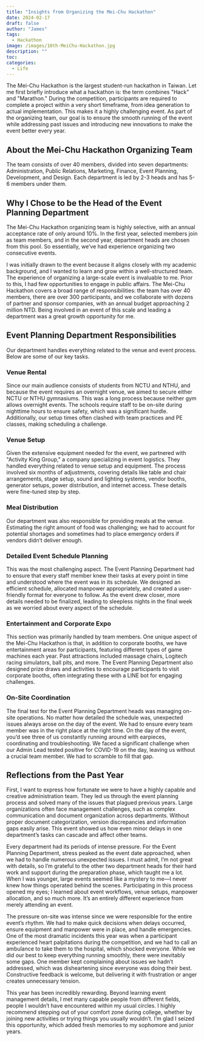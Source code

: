 ```yaml
---
title: "Insights from Organizing the Mei-Chu Hackathon"
date: 2024-02-17
draft: false
author: "James"
tags:
  - Hackathon
image: /images/10th-MeiChu-Hackathon.jpg
description: ""
toc: 
categories:
  - Life
---
```


The Mei-Chu Hackathon is the largest student-run hackathon in Taiwan. Let me first briefly introduce what a hackathon is: the term combines "Hack" and "Marathon." During the competition, participants are required to complete a project within a very short timeframe, from idea generation to actual implementation. This makes it a highly challenging event. As part of the organizing team, our goal is to ensure the smooth running of the event while addressing past issues and introducing new innovations to make the event better every year.

## **About the Mei-Chu Hackathon Organizing Team**

The team consists of over 40 members, divided into seven departments: Administration, Public Relations, Marketing, Finance, Event Planning, Development, and Design. Each department is led by 2-3 heads and has 5-6 members under them.


## **Why I Chose to be the Head of the Event Planning Department**

The Mei-Chu Hackathon organizing team is highly selective, with an annual acceptance rate of only around 10%. In the first year, selected members join as team members, and in the second year, department heads are chosen from this pool. So essentially, we’ve had experience organizing two consecutive events.

I was initially drawn to the event because it aligns closely with my academic background, and I wanted to learn and grow within a well-structured team. The experience of organizing a large-scale event is invaluable to me. Prior to this, I had few opportunities to engage in public affairs. The Mei-Chu Hackathon covers a broad range of responsibilities: the team has over 40 members, there are over 300 participants, and we collaborate with dozens of partner and sponsor companies, with an annual budget approaching 2 million NTD. Being involved in an event of this scale and leading a department was a great growth opportunity for me.

## **Event Planning Department Responsibilities**

Our department handles everything related to the venue and event process. Below are some of our key tasks.

### **Venue Rental**

Since our main audience consists of students from NCTU and NTHU, and because the event requires an overnight venue, we aimed to secure either NCTU or NTHU gymnasiums. This was a long process because neither gym allows overnight events. The schools require staff to be on-site during nighttime hours to ensure safety, which was a significant hurdle. Additionally, our setup times often clashed with team practices and PE classes, making scheduling a challenge.

### **Venue Setup**

Given the extensive equipment needed for the event, we partnered with "Activity King Group," a company specializing in event logistics. They handled everything related to venue setup and equipment. The process involved six months of adjustments, covering details like table and chair arrangements, stage setup, sound and lighting systems, vendor booths, generator setups, power distribution, and internet access. These details were fine-tuned step by step.

### **Meal Distribution**

Our department was also responsible for providing meals at the venue. Estimating the right amount of food was challenging; we had to account for potential shortages and sometimes had to place emergency orders if vendors didn’t deliver enough.

### **Detailed Event Schedule Planning**

This was the most challenging aspect. The Event Planning Department had to ensure that every staff member knew their tasks at every point in time and understood where the event was in its schedule. We designed an efficient schedule, allocated manpower appropriately, and created a user-friendly format for everyone to follow. As the event drew closer, more details needed to be finalized, leading to sleepless nights in the final week as we worried about every aspect of the schedule.

### **Entertainment and Corporate Expo**

This section was primarily handled by team members. One unique aspect of the Mei-Chu Hackathon is that, in addition to corporate booths, we have entertainment areas for participants, featuring different types of game machines each year. Past attractions included massage chairs, Logitech racing simulators, ball pits, and more. The Event Planning Department also designed prize draws and activities to encourage participants to visit corporate booths, often integrating these with a LINE bot for engaging challenges.

### **On-Site Coordination**

The final test for the Event Planning Department heads was managing on-site operations. No matter how detailed the schedule was, unexpected issues always arose on the day of the event. We had to ensure every team member was in the right place at the right time. On the day of the event, you’d see three of us constantly running around with earpieces, coordinating and troubleshooting. We faced a significant challenge when our Admin Lead tested positive for COVID-19 on the day, leaving us without a crucial team member. We had to scramble to fill that gap.


## **Reflections from the Past Year**

First, I want to express how fortunate we were to have a highly capable and creative administration team. They led us through the event planning process and solved many of the issues that plagued previous years. Large organizations often face management challenges, such as complex communication and document organization across departments. Without proper document categorization, version discrepancies and information gaps easily arise. This event showed us how even minor delays in one department’s tasks can cascade and affect other teams.

Every department had its periods of intense pressure. For the Event Planning Department, stress peaked as the event date approached, when we had to handle numerous unexpected issues. I must admit, I’m not great with details, so I’m grateful to the other two department heads for their hard work and support during the preparation phase, which taught me a lot. When I was younger, large events seemed like a mystery to me—I never knew how things operated behind the scenes. Participating in this process opened my eyes; I learned about event workflows, venue setups, manpower allocation, and so much more. It’s an entirely different experience from merely attending an event.

The pressure on-site was intense since we were responsible for the entire event’s rhythm. We had to make quick decisions when delays occurred, ensure equipment and manpower were in place, and handle emergencies. One of the most dramatic incidents this year was when a participant experienced heart palpitations during the competition, and we had to call an ambulance to take them to the hospital, which shocked everyone. While we did our best to keep everything running smoothly, there were inevitably some gaps. One member kept complaining about issues we hadn’t addressed, which was disheartening since everyone was doing their best. Constructive feedback is welcome, but delivering it with frustration or anger creates unnecessary tension.

This year has been incredibly rewarding. Beyond learning event management details, I met many capable people from different fields, people I wouldn’t have encountered within my usual circles. I highly recommend stepping out of your comfort zone during college, whether by joining new activities or trying things you usually wouldn’t. I’m glad I seized this opportunity, which added fresh memories to my sophomore and junior years.